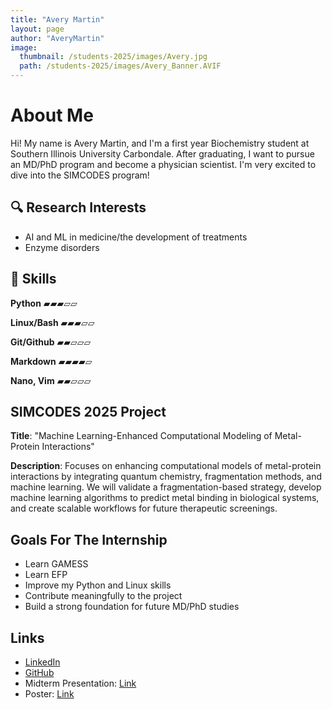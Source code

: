 ```yaml
---
title: "Avery Martin"
layout: page
author: "AveryMartin"
image:
  thumbnail: /students-2025/images/Avery.jpg
  path: /students-2025/images/Avery_Banner.AVIF
---
```


# About Me

Hi! My name is Avery Martin, and I'm a first year Biochemistry student at Southern Illinois University Carbondale. After graduating, I want to pursue an MD/PhD program and become a physician scientist. I'm very excited to dive into the SIMCODES program!

## 🔍 Research Interests
- AI and ML in medicine/the development of treatments
- Enzyme disorders

## 🧠 Skills

**Python** ▰▰▰▱▱ 

**Linux/Bash**
▰▰▰▱▱ 

**Git/Github**
▰▰▱▱▱ 

**Markdown**
▰▰▰▰▱

**Nano, Vim**
▰▰▱▱▱

## SIMCODES 2025 Project

**Title**: "Machine Learning-Enhanced Computational Modeling of Metal-Protein Interactions"

**Description**: Focuses on enhancing computational models of metal-protein interactions by integrating quantum chemistry, fragmentation methods, and machine learning. We will validate a fragmentation-based strategy, develop machine learning algorithms to predict metal binding in biological systems, and create scalable workflows for future therapeutic screenings. 

## Goals For The Internship
- Learn GAMESS
- Learn EFP
- Improve my Python and Linux skills
- Contribute meaningfully to the project
- Build a strong foundation for future MD/PhD studies

## Links
- [LinkedIn](https://www.linkedin.com/in/avery-martin-36a73b217/)
- [GitHub](https://github.com/avmary06)
- Midterm Presentation: [Link](https://github.com/SIMCODES-ISU/talks_from_the_past/tree/main/2025/midterm_presentations/martin.pdf)
- Poster: [Link](https://github.com/SIMCODES-ISU/talks_from_the_past/tree/main/2025/posters/martin.pdf)
